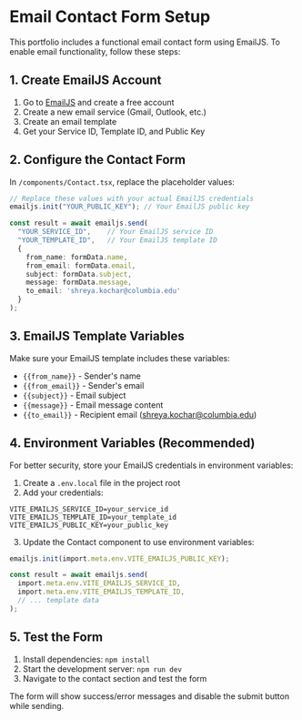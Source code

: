 # Email Contact Form Setup

This portfolio includes a functional email contact form using EmailJS. To enable email functionality, follow these steps:

## 1. Create EmailJS Account
1. Go to [EmailJS](https://www.emailjs.com/) and create a free account
2. Create a new email service (Gmail, Outlook, etc.)
3. Create an email template
4. Get your Service ID, Template ID, and Public Key

## 2. Configure the Contact Form
In `/components/Contact.tsx`, replace the placeholder values:

```typescript
// Replace these values with your actual EmailJS credentials
emailjs.init("YOUR_PUBLIC_KEY"); // Your EmailJS public key

const result = await emailjs.send(
  "YOUR_SERVICE_ID",    // Your EmailJS service ID
  "YOUR_TEMPLATE_ID",   // Your EmailJS template ID
  {
    from_name: formData.name,
    from_email: formData.email,
    subject: formData.subject,
    message: formData.message,
    to_email: 'shreya.kochar@columbia.edu'
  }
);
```

## 3. EmailJS Template Variables
Make sure your EmailJS template includes these variables:
- `{{from_name}}` - Sender's name
- `{{from_email}}` - Sender's email
- `{{subject}}` - Email subject
- `{{message}}` - Email message content
- `{{to_email}}` - Recipient email (shreya.kochar@columbia.edu)

## 4. Environment Variables (Recommended)
For better security, store your EmailJS credentials in environment variables:

1. Create a `.env.local` file in the project root
2. Add your credentials:
```
VITE_EMAILJS_SERVICE_ID=your_service_id
VITE_EMAILJS_TEMPLATE_ID=your_template_id
VITE_EMAILJS_PUBLIC_KEY=your_public_key
```

3. Update the Contact component to use environment variables:
```typescript
emailjs.init(import.meta.env.VITE_EMAILJS_PUBLIC_KEY);

const result = await emailjs.send(
  import.meta.env.VITE_EMAILJS_SERVICE_ID,
  import.meta.env.VITE_EMAILJS_TEMPLATE_ID,
  // ... template data
);
```

## 5. Test the Form
1. Install dependencies: `npm install`
2. Start the development server: `npm run dev`
3. Navigate to the contact section and test the form

The form will show success/error messages and disable the submit button while sending.